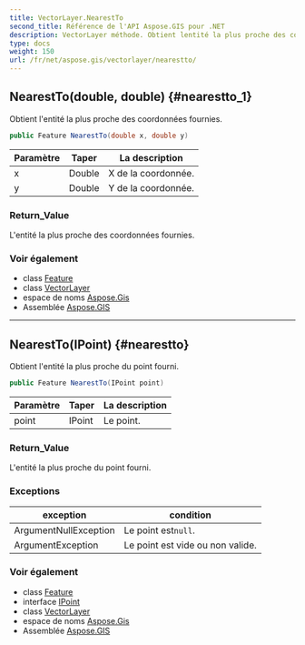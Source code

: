 ```yaml
---
title: VectorLayer.NearestTo
second_title: Référence de l'API Aspose.GIS pour .NET
description: VectorLayer méthode. Obtient lentité la plus proche des coordonnées fournies.
type: docs
weight: 150
url: /fr/net/aspose.gis/vectorlayer/nearestto/
---
```

## NearestTo(double, double) {#nearestto_1}

Obtient l'entité la plus proche des coordonnées fournies.

```csharp
public Feature NearestTo(double x, double y)
```

| Paramètre | Taper | La description |
| --- | --- | --- |
| x | Double | X de la coordonnée. |
| y | Double | Y de la coordonnée. |

### Return_Value

L'entité la plus proche des coordonnées fournies.

### Voir également

* class [Feature](../../feature/)
* class [VectorLayer](../)
* espace de noms [Aspose.Gis](../../vectorlayer/)
* Assemblée [Aspose.GIS](../../../)

---

## NearestTo(IPoint) {#nearestto}

Obtient l'entité la plus proche du point fourni.

```csharp
public Feature NearestTo(IPoint point)
```

| Paramètre | Taper | La description |
| --- | --- | --- |
| point | IPoint | Le point. |

### Return_Value

L'entité la plus proche du point fourni.

### Exceptions

| exception | condition |
| --- | --- |
| ArgumentNullException | Le point est`null`. |
| ArgumentException | Le point est vide ou non valide. |

### Voir également

* class [Feature](../../feature/)
* interface [IPoint](../../../aspose.gis.geometries/ipoint/)
* class [VectorLayer](../)
* espace de noms [Aspose.Gis](../../vectorlayer/)
* Assemblée [Aspose.GIS](../../../)


